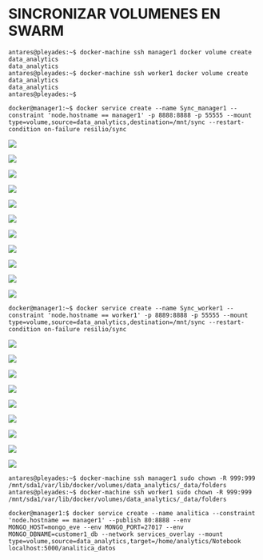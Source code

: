 # SINCRONIZAR VOLUMENES EN SWARM

```
antares@pleyades:~$ docker-machine ssh manager1 docker volume create data_analytics
data_analytics
antares@pleyades:~$ docker-machine ssh worker1 docker volume create data_analytics
data_analytics
antares@pleyades:~$
```

```
docker@manager1:~$ docker service create --name Sync_manager1 --constraint 'node.hostname == manager1' -p 8888:8888 -p 55555 --mount type=volume,source=data_analytics,destination=/mnt/sync --restart-condition on-failure resilio/sync
```

![](/assets/1.png)

![](/assets/2.png)

![](/assets/3.png)

![](/assets/4.png)

![](/assets/5.png)

![](/assets/6.png)

![](/assets/7.png)

![](/assets/8.png)

![](/assets/9.png)

![](/assets/10.png)

![](/assets/11.png)

```
docker@manager1:~$ docker service create --name Sync_worker1 --constraint 'node.hostname == worker1' -p 8889:8888 -p 55555 --mount type=volume,source=data_analytics,destination=/mnt/sync --restart-condition on-failure resilio/sync
```

![](/assets/12.png)

![](/assets/13.png)

![](/assets/14.png)

![](/assets/15.png)

![](/assets/16.png)

![](/assets/17.png)

![](/assets/18.png)

![](/assets/19.png)



![](/assets/20.png)



```
antares@pleyades:~$ docker-machine ssh manager1 sudo chown -R 999:999 /mnt/sda1/var/lib/docker/volumes/data_analytics/_data/folders
antares@pleyades:~$ docker-machine ssh worker1 sudo chown -R 999:999 /mnt/sda1/var/lib/docker/volumes/data_analytics/_data/folders
```

```
docker@manager1:$ docker service create --name analitica --constraint 'node.hostname == manager1' --publish 80:8888 --env MONGO_HOST=mongo_eve --env MONGO_PORT=27017 --env MONGO_DBNAME=customer1_db --network services_overlay --mount type=volume,source=data_analytics,target=/home/analytics/Notebook localhost:5000/analitica_datos
```



